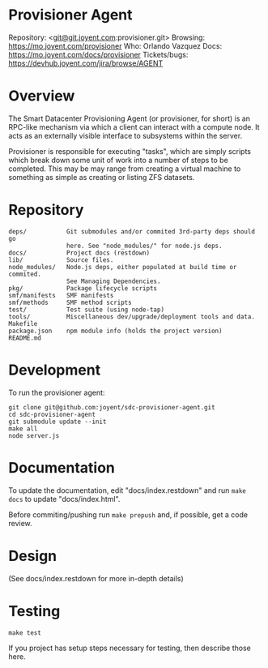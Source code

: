 <!--
    This Source Code Form is subject to the terms of the Mozilla Public
    License, v. 2.0. If a copy of the MPL was not distributed with this
    file, You can obtain one at http://mozilla.org/MPL/2.0/.
-->

<!--
    Copyright (c) 2014, Joyent, Inc.
-->

# Provisioner Agent

Repository: <git@git.joyent.com:provisioner.git>
Browsing: <https://mo.joyent.com/provisioner>
Who: Orlando Vazquez
Docs: <https://mo.joyent.com/docs/provisioner>
Tickets/bugs: <https://devhub.joyent.com/jira/browse/AGENT>


# Overview

The Smart Datacenter Provisioning Agent (or provisioner, for short) is an
RPC-like mechanism via which a client can interact with a compute node. It
acts as an externally visible interface to subsystems within the server. 

Provisioner is responsible for executing "tasks", which are simply scripts
which break down some unit of work into a number of steps to be completed.
This may be may range from creating a virtual machine to something as simple
as creating or listing ZFS datasets.


# Repository

    deps/           Git submodules and/or commited 3rd-party deps should go
                    here. See "node_modules/" for node.js deps.
    docs/           Project docs (restdown)
    lib/            Source files.
    node_modules/   Node.js deps, either populated at build time or commited.
                    See Managing Dependencies.
    pkg/            Package lifecycle scripts
    smf/manifests   SMF manifests
    smf/methods     SMF method scripts
    test/           Test suite (using node-tap)
    tools/          Miscellaneous dev/upgrade/deployment tools and data.
    Makefile
    package.json    npm module info (holds the project version)
    README.md


# Development

To run the provisioner agent:

    git clone git@github.com:joyent/sdc-provisioner-agent.git
    cd sdc-provisioner-agent
    git submodule update --init
    make all
    node server.js


# Documentation

To update the documentation, edit "docs/index.restdown" and run `make docs`
to update "docs/index.html".

Before commiting/pushing run `make prepush` and, if possible, get a code
review.


# Design

(See docs/index.restdown for more in-depth details)


# Testing

    make test

If you project has setup steps necessary for testing, then describe those
here.
